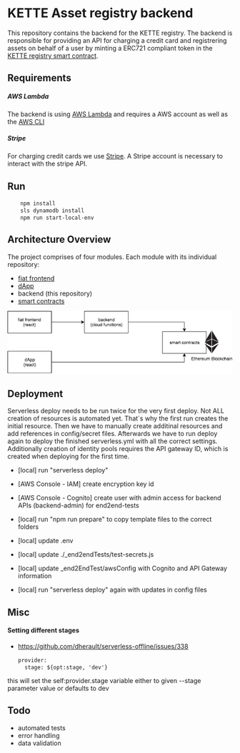 # KETTE Asset registry backend

This repository contains the backend for the KETTE registry. The backend is responsible for providing an API for charging a credit card and registrering assets on behalf of a user by minting a ERC721 compliant token in the [KETTE registry smart contract](https://github.com/kette-io/nft-asset-registry-dapp).

## Requirements

##### AWS Lambda
The backend is using [AWS Lambda](https://aws.amazon.com/lambda/) and requires a AWS account as well as the [AWS CLI](https://aws.amazon.com/cli/)

##### Stripe
For charging credit cards we use [Stripe](https://stripe.com/). A Stripe account is necessary to interact with the stripe API.

## Run
        npm install
        sls dynamodb install
        npm run start-local-env

## Architecture Overview

The project comprises of four modules. Each module with its individual repository:

- [fiat frontend](https://github.com/kette-io/nft-asset-registry-fiat-frontend)
- [dApp](https://github.com/kette-io/nft-asset-registry-dapp)
- backend (this repository)
- [smart contracts](https://github.com/kette-io/nft-asset-registry-smart-contracts)

![Architecture Overview](https://github.com/kette-io/nft-asset-registry-fiat-frontend/raw/master/readMeImages/architectureOverview.jpg)

## Deployment

Serverless deploy needs to be run twice for the very first deploy. Not ALL creation of resources is automated yet. That´s why the first run creates the initial resource. Then we have to manually create additinal resources and add references in config/secret files. Afterwards we have to run deploy again to deploy the finished serverless.yml with all the correct settings. Additionally creation of identity pools requires the API gateway ID, which is created when deploying for the first time.

- [local] run "serverless deploy"
- [AWS Console - IAM] create encryption key id
- [AWS Console - Cognito] create user with admin access for backend APIs (backend-admin) for end2end-tests
- [local] run "npm run prepare" to copy template files to the correct folders
- [local] update .env
- [local] update ./_end2endTests/test-secrets.js
- [local] update _end2EndTest/awsConfig with Cognito and API Gateway information

- [local] run "serverless deploy" again with updates in config files

## Misc

#### Setting different stages
- https://github.com/dherault/serverless-offline/issues/338

      provider:
        stage: ${opt:stage, 'dev'}
this will set the self:provider.stage variable either to given --stage parameter value or defaults to dev

## Todo
- automated tests
- error handling
- data validation
